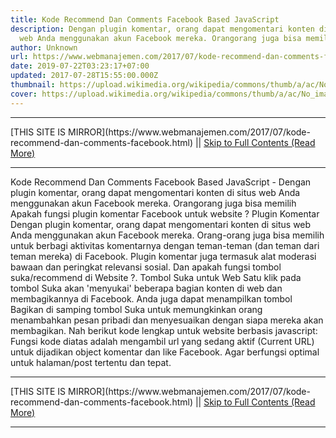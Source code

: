 ```yaml
---
title: Kode Recommend Dan Comments Facebook Based JavaScript
description: Dengan plugin komentar, orang dapat mengomentari konten di situs
  web Anda menggunakan akun Facebook mereka. Orangorang juga bisa memilih
author: Unknown
url: https://www.webmanajemen.com/2017/07/kode-recommend-dan-comments-facebook.html
date: 2019-07-22T03:23:17+07:00
updated: 2017-07-28T15:55:00.000Z
thumbnail: https://upload.wikimedia.org/wikipedia/commons/thumb/a/ac/No_image_available.svg/2048px-No_image_available.svg.png
cover: https://upload.wikimedia.org/wikipedia/commons/thumb/a/ac/No_image_available.svg/2048px-No_image_available.svg.png
---
```


<hr/> [THIS SITE IS MIRROR](https://www.webmanajemen.com/2017/07/kode-recommend-dan-comments-facebook.html) || <a href="https://www.webmanajemen.com/2017/07/kode-recommend-dan-comments-facebook.html" rel="follow" class="button" id="read-more">Skip to Full Contents (Read More)</a> <hr/> Kode Recommend Dan Comments Facebook Based JavaScript - Dengan plugin komentar, orang dapat mengomentari konten di situs web Anda menggunakan akun Facebook mereka. Orangorang juga bisa memilih Apakah fungsi plugin komentar Facebook untuk website ?
Plugin Komentar
Dengan plugin komentar, orang dapat mengomentari konten di situs web Anda menggunakan akun Facebook mereka. Orang-orang juga bisa memilih untuk berbagi aktivitas komentarnya dengan teman-teman (dan teman dari teman mereka) di Facebook. Plugin komentar juga termasuk alat moderasi bawaan dan peringkat relevansi sosial.
Dan apakah fungsi tombol suka/recommend di Website ?.
Tombol Suka untuk Web
Satu klik pada tombol Suka akan 'menyukai' beberapa bagian konten di web dan membagikannya di Facebook. Anda juga dapat menampilkan tombol Bagikan di samping tombol Suka untuk memungkinkan orang menambahkan pesan pribadi dan menyesuaikan dengan siapa mereka akan membagikan.
Nah berikut kode lengkap untuk website berbasis javascript:

<div id="fb-root"></div>
<script>(function(d, s, id) {
  var js, fjs = d.getElementsByTagName(s)[0];
  if (d.getElementById(id)) {return;}
  js = d.createElement(s); js.id = id;
  js.src = "//connect.facebook.net/en_US/all.js#xfbml=1";
  fjs.parentNode.insertBefore(js, fjs);
}(document, 'script', 'facebook-jssdk'));
</script>
<script>
  var pathURL = window.location.pathname; // Returns path only
var FullURL = window.location.href; // Returns full URL
  var fbjs="";
fbjs += '<fb:comments href="' + FullURL+ ' " num_posts="5" width="500"></fb:comments>';
  var fbjsl="";
  fbjsl += '<div class="fb-like" data-href="' + FullURL + '" data-send="true" data-width="450" data-show-faces="true" data-action="recommend"></div>';
  document.write(fbjsl);
  document.write('<hr>');
  document.write(fbjs);
</script>
Fungsi kode diatas adalah mengambil url yang sedang aktif (Current URL) untuk dijadikan object komentar dan like Facebook. Agar berfungsi optimal untuk halaman/post tertentu dan tepat. <hr/> [THIS SITE IS MIRROR](https://www.webmanajemen.com/2017/07/kode-recommend-dan-comments-facebook.html) || <a href="https://www.webmanajemen.com/2017/07/kode-recommend-dan-comments-facebook.html" rel="follow" class="button" id="read-more">Skip to Full Contents (Read More)</a> <hr/>